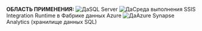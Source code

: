 <Token>**ОБЛАСТЬ ПРИМЕНЕНИЯ:** ![Да](media/yes-icon.png)SQL Server ![Да](media/yes-icon.png)Среда выполнения SSIS Integration Runtime в Фабрике данных Azure</Token> ![Да](media/yes-icon.png)Azure Synapse Analytics (хранилище данных SQL)
